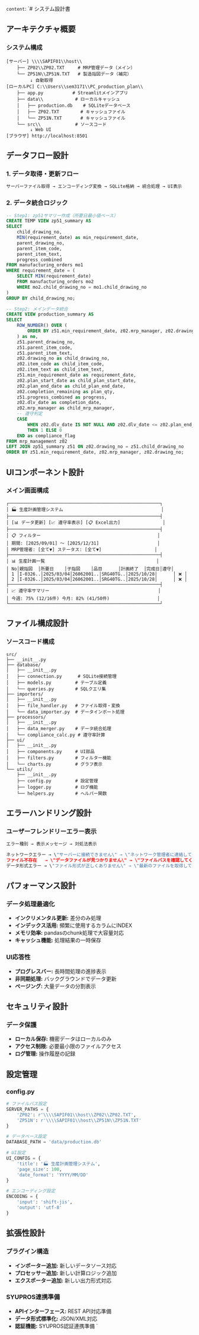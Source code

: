`content`: `# システム設計書

## アーキテクチャ概要

### システム構成
```
[サーバー] \\\\SAPIF01\\host\\
    ├── ZP02\\ZP02.TXT     # MRP管理データ（メイン）
    └── ZP51N\\ZP51N.TXT   # 製造指図データ（補完）
         ↓ 自動取得
[ローカルPC] C:\\Users\\sem3171\\PC_production_plan\\
    ├── app.py           # Streamlitメインアプリ
    ├── data\\            # ローカルキャッシュ
    │   ├── production.db    # SQLiteデータベース
    │   ├── ZP02.TXT        # キャッシュファイル
    │   └── ZP51N.TXT       # キャッシュファイル
    └── src\\             # ソースコード
         ↓ Web UI
[ブラウザ] http://localhost:8501
```

## データフロー設計

### 1. データ取得・更新フロー
```python
サーバーファイル取得 → エンコーディング変換 → SQLite格納 → 統合処理 → UI表示
```

### 2. データ統合ロジック
```sql
-- Step1: zp51サマリー作成（所要日最小値ベース）
CREATE TEMP VIEW zp51_summary AS
SELECT 
    child_drawing_no,
    MIN(requirement_date) as min_requirement_date,
    parent_drawing_no,
    parent_item_code, 
    parent_item_text,
    progress_combined
FROM manufacturing_orders mo1
WHERE requirement_date = (
    SELECT MIN(requirement_date) 
    FROM manufacturing_orders mo2 
    WHERE mo2.child_drawing_no = mo1.child_drawing_no
)
GROUP BY child_drawing_no;

-- Step2: メインデータ統合
CREATE VIEW production_summary AS
SELECT 
    ROW_NUMBER() OVER (
        ORDER BY z51.min_requirement_date, z02.mrp_manager, z02.drawing_no
    ) as no,
    z51.parent_drawing_no,
    z51.parent_item_code,
    z51.parent_item_text,
    z02.drawing_no as child_drawing_no,
    z02.item_code as child_item_code,
    z02.item_text as child_item_text,
    z51.min_requirement_date as requirement_date,
    z02.plan_start_date as child_plan_start_date,
    z02.plan_end_date as child_plan_end_date,
    z02.completion_remaining as plan_qty,
    z51.progress_combined as progress,
    z02.dlv_date as completion_date,
    z02.mrp_manager as child_mrp_manager,
    -- 遵守判定
    CASE 
        WHEN z02.dlv_date IS NOT NULL AND z02.dlv_date <= z02.plan_end_date 
        THEN 1 ELSE 0 
    END as compliance_flag
FROM mrp_management z02
LEFT JOIN zp51_summary z51 ON z02.drawing_no = z51.child_drawing_no
ORDER BY z51.min_requirement_date, z02.mrp_manager, z02.drawing_no;
```

## UIコンポーネント設計

### メイン画面構成
```
┌─────────────────────────────────────────────────────────┐
│ 🏭 生産計画管理システム                                     │
├─────────────────────────────────────────────────────────┤
│ [📊 データ更新] [📈 遵守率表示] [📋 Excel出力]                │
├─────────────────────────────────────────────────────────┤
│ 📋 フィルター                                            │
│ 期間: [2025/09/01] ～ [2025/12/31]                      │
│ MRP管理者: [全て▼] ステータス: [全て▼]                    │
├─────────────────────────────────────────────────────────┤
│ 📊 生産計画一覧                                          │
│ No│親指図  │所要日    │子指図    │品目      │計画終了  │完成日│遵守│
│ 1 │I-0326..│2025/03/04│26062001..│SRG40TG..│2025/10/28│      │ ❌ │
│ 2 │I-0326..│2025/03/04│26062001..│SRG40TG..│2025/10/28│      │ ❌ │
├─────────────────────────────────────────────────────────┤
│ 📈 遵守率サマリー                                         │
│ 今週: 75% (12/16件) 今月: 82% (41/50件)                  │
└─────────────────────────────────────────────────────────┘
```

## ファイル構成設計

### ソースコード構成
```
src/
├── __init__.py
├── database/
│   ├── __init__.py
│   ├── connection.py      # SQLite接続管理
│   ├── models.py         # テーブル定義
│   └── queries.py        # SQLクエリ集
├── importers/
│   ├── __init__.py
│   ├── file_handler.py   # ファイル取得・変換
│   └── data_importer.py  # データインポート処理
├── processors/
│   ├── __init__.py
│   ├── data_merger.py    # データ統合処理
│   └── compliance_calc.py # 遵守率計算
├── ui/
│   ├── __init__.py
│   ├── components.py     # UI部品
│   ├── filters.py        # フィルター機能
│   └── charts.py         # グラフ表示
└── utils/
    ├── __init__.py
    ├── config.py         # 設定管理
    ├── logger.py         # ログ機能
    └── helpers.py        # ヘルパー関数
```

## エラーハンドリング設計

### ユーザーフレンドリーエラー表示
```python
エラー種別 → 表示メッセージ → 対処法表示

ネットワークエラー → \"サーバーに接続できません\" → \"ネットワーク管理者に連絡してください\"
ファイル不存在   → \"データファイルが見つかりません\" → \"ファイルパスを確認してください\"
データ形式エラー → \"ファイル形式が正しくありません\" → \"最新のファイルを取得してください\"
```

## パフォーマンス設計

### データ処理最適化
- **インクリメンタル更新:** 差分のみ処理
- **インデックス活用:** 頻繁に使用するカラムにINDEX
- **メモリ効率:** pandasのchunk処理で大容量対応
- **キャッシュ機能:** 処理結果の一時保存

### UI応答性
- **プログレスバー:** 長時間処理の進捗表示
- **非同期処理:** バックグラウンドでデータ更新
- **ページング:** 大量データの分割表示

## セキュリティ設計

### データ保護
- **ローカル保存:** 機密データはローカルのみ
- **アクセス制限:** 必要最小限のファイルアクセス
- **ログ管理:** 操作履歴の記録

## 設定管理

### config.py
```python
# ファイルパス設定
SERVER_PATHS = {
    'ZP02': r'\\\\SAPIF01\\host\\ZP02\\ZP02.TXT',
    'ZP51N': r'\\\\SAPIF01\\host\\ZP51N\\ZP51N.TXT'
}

# データベース設定
DATABASE_PATH = 'data/production.db'

# UI設定
UI_CONFIG = {
    'title': '🏭 生産計画管理システム',
    'page_size': 100,
    'date_format': 'YYYY/MM/DD'
}

# エンコーディング設定
ENCODING = {
    'input': 'shift-jis',
    'output': 'utf-8'
}
```

## 拡張性設計

### プラグイン構造
- **インポーター追加:** 新しいデータソース対応
- **プロセッサー追加:** 新しい計算ロジック追加
- **エクスポーター追加:** 新しい出力形式対応

### SYUPROS連携準備
- **APIインターフェース:** REST API対応準備
- **データ形式標準化:** JSON/XML対応
- **認証機能:** SYUPROS認証連携準備
`